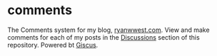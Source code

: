 # comments
The Comments system for my blog, [ryanwwest.com](https://ryanwwest.com). View and make comments for each of my posts in the [Discussions](https://github.com/ryanwwest/comments/discussions/categories/blog-post-comments) section of this repository. Powered bt [Giscus](https://github.com/giscus/giscus).
